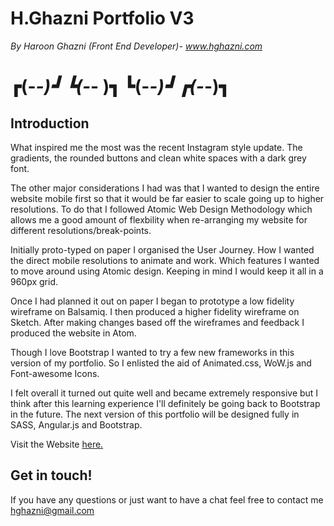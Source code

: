 # H.Ghazni Portfolio V3

*By Haroon Ghazni (Front End Developer)- www.hghazni.com*

# ┏(-_-)┛ ┗(-_-﻿ )┓ ┗(-_-)┛ ┏(-_-)┓

Introduction
-
What inspired me the most was the recent Instagram style update. The gradients, the rounded buttons and clean white spaces with a dark grey font.

The other major considerations I had was that I wanted to design the entire website mobile first so that it would be far easier to scale going up to higher resolutions. To do that I followed Atomic Web Design Methodology which allows me a good amount of flexbility when re-arranging my website for different resolutions/break-points.

Initially proto-typed on paper I organised the User Journey. How I wanted the direct mobile resolutions to animate and work. Which features I wanted to move around using Atomic design. Keeping in mind I would keep it all in a 960px grid.

Once I had planned it out on paper I began to prototype a low fidelity wireframe on Balsamiq. I then produced a higher fidelity wireframe on Sketch. After making changes based off the wireframes and feedback I produced the website in Atom.

Though I love Bootstrap I wanted to try a few new frameworks in this version of my portfolio. So I enlisted the aid of Animated.css, WoW.js and Font-awesome Icons.

I felt overall it turned out quite well and became extremely responsive but I think after this learning experience I'll definitely be going back to Bootstrap in the future. The next version of this portfolio will be designed fully in SASS, Angular.js and Bootstrap.

Visit the Website <a href="http://hghazni.com">here.</a>

Get in touch!
-
If you have any questions or just want to have a chat feel free to contact me hghazni@gmail.com